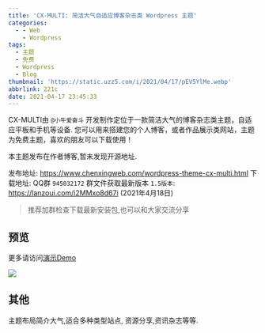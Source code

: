 ```yaml
---
title: 'CX-MULTI: 简洁大气自适应博客杂志类 Wordpress 主题'
categories:
  - - Web
    - Wordpress
tags:
  - 主题
  - 免费
  - Wordpress
  - Blog
thumbnail: 'https://static.uzz5.com/i/2021/04/17/pEV5YlMe.webp'
abbrlink: 221c
date: 2021-04-17 23:45:33
---
```


CX-MULTI由 `@小牛爱奋斗` 开发制作定位于一款简洁大气的博客杂志类主题，自适应平板和手机等设备.
您可以用来搭建您的个人博客，或者作品展示类网站，主题为免费主题，喜欢的朋友可以下载使用！

<!--more-->

本主题发布在作者博客,暂未发现开源地址.

发布地址: https://www.chenxingweb.com/wordpress-theme-cx-multi.html
下载地址: QQ群 `945032172` 群文件获取最新版本
`1.5版本`: https://lanzoui.com/i2MMxo8d67i (2021年4月18日)

> 推荐加群检查下载最新安装包,也可以和大家交流分享
## 预览

更多请访问[演示Demo](http://theme.chenxingweb.com/cx-multi/)

![](https://static.uzz5.com/i/2021/04/18/D7qCAl0j.webp)

## 其他

主题布局简介大气,适合多种类型站点, 资源分享,资讯杂志等等.


